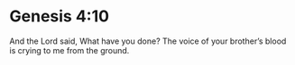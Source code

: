 # Genesis 4:10

And the Lord said, What have you done? The voice of your brother’s blood is crying to me from the ground.
